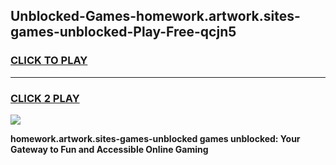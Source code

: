 
## Unblocked-Games-homework.artwork.sites-games-unblocked-Play-Free-qcjn5
<h3>
<a href="https://premium76.site?title=homework.artwork.sites-games-unblocked&ref=10A">CLICK TO PLAY</a></h3>
<hr>

<h3>
<a href="https://premium76.site?title=homework.artwork.sites-games-unblocked&ref=10A">CLICK 2 PLAY</a>
  
</h3>

<a href="https://premium76.site?title=homework.artwork.sites-games-unblocked&ref=10A"><img src="https://clearcache.store/games.png"></a>


**homework.artwork.sites-games-unblocked games unblocked: Your Gateway to Fun and Accessible Online Gaming**
